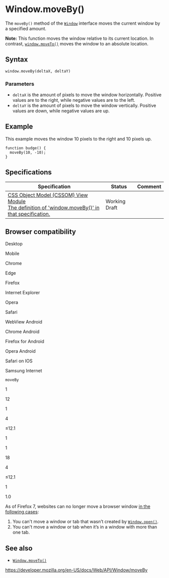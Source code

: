 Window.moveBy()
===============

The `moveBy()` method of the [`Window`](../window) interface moves the current window by a specified amount.

**Note:** This function moves the window relative to its current location. In contrast, [`window.moveTo()`](moveto) moves the window to an absolute location.

Syntax
------

    window.moveBy(deltaX, deltaY)

### Parameters

-   `deltaX` is the amount of pixels to move the window horizontally. Positive values are to the right, while negative values are to the left.
-   `deltaY` is the amount of pixels to move the window vertically. Positive values are down, while negative values are up.

Example
-------

This example moves the window 10 pixels to the right and 10 pixels up.

    function budge() {
      moveBy(10, -10);
    }

Specifications
--------------

<table><thead><tr class="header"><th>Specification</th><th>Status</th><th>Comment</th></tr></thead><tbody><tr class="odd"><td><a href="https://drafts.csswg.org/cssom-view/#dom-window-moveby">CSS Object Model (CSSOM) View Module<br />
<span class="small">The definition of 'window.moveBy()' in that specification.</span></a></td><td><span class="spec-wd">Working Draft</span></td><td></td></tr></tbody></table>

Browser compatibility
---------------------

Desktop

Mobile

Chrome

Edge

Firefox

Internet Explorer

Opera

Safari

WebView Android

Chrome Android

Firefox for Android

Opera Android

Safari on IOS

Samsung Internet

`moveBy`

1

12

1

4

≤12.1

1

1

18

4

≤12.1

1

1.0

As of Firefox 7, websites can no longer move a browser window [in the following cases](https://bugzilla.mozilla.org/show_bug.cgi?id=565541#c24):

1.  You can't move a window or tab that wasn’t created by [`Window.open()`](open).
2.  You can't move a window or tab when it’s in a window with more than one tab.

See also
--------

-   [`Window.moveTo()`](moveto)

<a href="https://developer.mozilla.org/en-US/docs/Web/API/Window/moveBy" class="_attribution-link">https://developer.mozilla.org/en-US/docs/Web/API/Window/moveBy</a>
